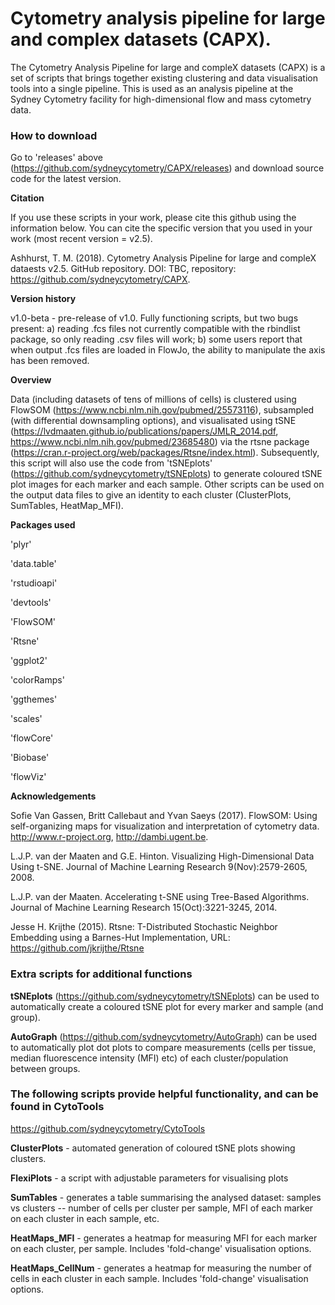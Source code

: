 # Cytometry analysis pipeline for large and complex datasets (CAPX).


The Cytometry Analysis Pipeline for large and compleX datasets (CAPX) is a set of scripts that brings together existing clustering and data visualisation tools into a single pipeline. This is used as an analysis pipeline at the Sydney Cytometry facility for high-dimensional flow and mass cytometry data. 


### How to download ### 

Go to 'releases' above (https://github.com/sydneycytometry/CAPX/releases) and download source code for the latest version.

**Citation**

If you use these scripts in your work, please cite this github using the information below. You can cite the specific version that you used in your work (most recent version = v2.5).


Ashhurst, T. M. (2018). Cytometry Analysis Pipeline for large and compleX dataests v2.5. GitHub repository. DOI: TBC, repository: https://github.com/sydneycytometry/CAPX.


**Version history**


v1.0-beta - pre-release of v1.0. Fully functioning scripts, but two bugs present: a) reading .fcs files not currently compatible with the rbindlist package, so only reading .csv files will work; b) some users report that when output .fcs files are loaded in FlowJo, the ability to manipulate the axis has been removed.


**Overview**


Data (including datasets of tens of millions of cells) is clustered using FlowSOM (https://www.ncbi.nlm.nih.gov/pubmed/25573116), subsampled (with differential downsampling options), and visualisated using tSNE (https://lvdmaaten.github.io/publications/papers/JMLR_2014.pdf, https://www.ncbi.nlm.nih.gov/pubmed/23685480) via the rtsne package (https://cran.r-project.org/web/packages/Rtsne/index.html). Subsequently, this script will also use the code from 'tSNEplots' (https://github.com/sydneycytometry/tSNEplots) to generate coloured tSNE plot images for each marker and each sample. Other scripts can be used on the output data files to give an identity to each cluster (ClusterPlots, SumTables, HeatMap_MFI).


**Packages used**


'plyr'

'data.table'

'rstudioapi'

'devtools'

'FlowSOM'

'Rtsne'

'ggplot2'

'colorRamps'

'ggthemes'

'scales'

'flowCore'

'Biobase'

'flowViz'


**Acknowledgements**


Sofie Van Gassen, Britt Callebaut and Yvan Saeys (2017). FlowSOM: Using self-organizing maps for visualization and interpretation of cytometry data. http://www.r-project.org, http://dambi.ugent.be.

L.J.P. van der Maaten and G.E. Hinton. Visualizing High-Dimensional Data Using t-SNE. Journal of Machine Learning Research 9(Nov):2579-2605, 2008.

L.J.P. van der Maaten. Accelerating t-SNE using Tree-Based Algorithms. Journal of Machine Learning Research 15(Oct):3221-3245, 2014.

Jesse H. Krijthe (2015). Rtsne: T-Distributed Stochastic Neighbor Embedding using a Barnes-Hut Implementation, URL: https://github.com/jkrijthe/Rtsne


### Extra scripts for additional functions


**tSNEplots** (https://github.com/sydneycytometry/tSNEplots) can be used to automatically create a coloured tSNE plot for every marker and sample (and group).


**AutoGraph** (https://github.com/sydneycytometry/AutoGraph) can be used to automatically plot dot plots to compare measurements (cells per tissue, median fluorescence intensity (MFI) etc) of each cluster/population between groups.


### The following scripts provide helpful functionality, and can be found in CytoTools ###
https://github.com/sydneycytometry/CytoTools

**ClusterPlots** - automated generation of coloured tSNE plots showing clusters.  

**FlexiPlots** - a script with adjustable parameters for visualising plots

**SumTables** - generates a table summarising the analysed dataset: samples vs clusters -- number of cells per cluster per sample, MFI of each marker on each cluster in each sample, etc.

**HeatMaps_MFI** - generates a heatmap for measuring MFI for each marker on each cluster, per sample. Includes 'fold-change' visualisation options.

**HeatMaps_CellNum** - generates a heatmap for measuring the number of cells in each cluster in each sample. Includes 'fold-change' visualisation options.

